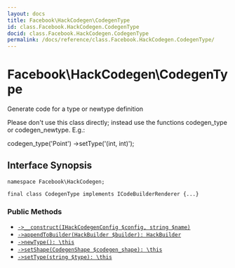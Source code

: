 ```yaml
---
layout: docs
title: Facebook\HackCodegen\CodegenType
id: class.Facebook.HackCodegen.CodegenType
docid: class.Facebook.HackCodegen.CodegenType
permalink: /docs/reference/class.Facebook.HackCodegen.CodegenType/
---
```

# Facebook\\HackCodegen\\CodegenType




Generate code for a type or newtype definition




Please don't use this class
directly; instead use the functions codegen_type or codegen_newtype. E.g.:




codegen_type('Point')
->setType('(int, int)');




## Interface Synopsis




``` Hack
namespace Facebook\HackCodegen;

final class CodegenType implements ICodeBuilderRenderer {...}
```




### Public Methods




* [` ->__construct(IHackCodegenConfig $config, string $name) `](<class.Facebook.HackCodegen.CodegenType.__construct.md>)
* [` ->appendToBuilder(HackBuilder $builder): HackBuilder `](<class.Facebook.HackCodegen.CodegenType.appendToBuilder.md>)
* [` ->newType(): \this `](<class.Facebook.HackCodegen.CodegenType.newType.md>)
* [` ->setShape(CodegenShape $codegen_shape): \this `](<class.Facebook.HackCodegen.CodegenType.setShape.md>)
* [` ->setType(string $type): \this `](<class.Facebook.HackCodegen.CodegenType.setType.md>)